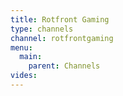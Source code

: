 ```yaml
---
title: Rotfront Gaming
type: channels
channel: rotfrontgaming
menu:
  main:
    parent: Channels
vides:
---
```


